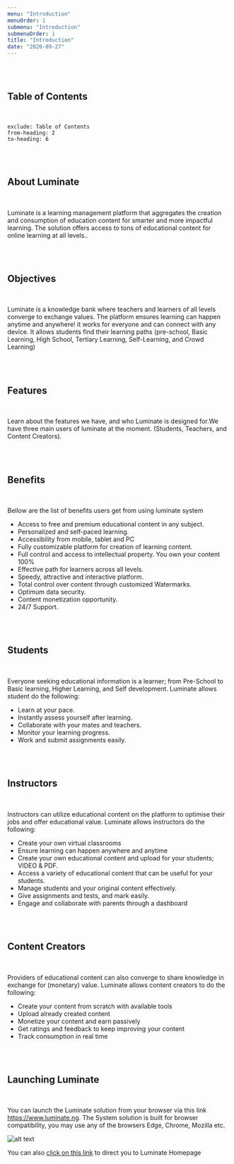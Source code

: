 ```yaml
---
menu: "Introduction"
menuOrder: 1
submenu: "Introduction"
submenuOrder: 1
title: "Introduction"
date: "2020-09-27"
---
```


<br />
<br />

## Table of Contents

<br />

```toc
exclude: Table of Contents
from-heading: 2
to-heading: 6
```

<br />
<br />

## About Luminate

<br />

  Luminate is a learning management platform that aggregates the creation
  and consumption of education content for smarter and more impactful
  learning. The solution offers access to tons of educational content for
  online learning at all levels..

<br />
<br />

## Objectives

<br />

Luminate is a knowledge bank where teachers and learners of all levels
converge to exchange values.
The platform ensures learning can happen anytime and anywhere! it works
for everyone and can connect with any device. It allows students find
their learning paths (pre-school, Basic Learning, High School, Tertiary
Learning, Self-Learning, and Crowd Learning)

<br />
<br />

## Features

<br />

Learn about the features we have, and who Luminate is designed for.We have
      three main users of luminate at the moment. (Students, Teachers, and
      Content Creators).

<br />
<br />

## Benefits

<br />

Bellow are the list of benefits users get from using luminate system

* Access to free and premium educational content in any subject.
* Personalized and self-paced learning.
* Accessibility from mobile, tablet and PC
* Fully customizable platform for creation of learning content.
* Full control and access to intellectual property. You own your content 100%
* Effective path for learners across all levels.
* Speedy, attractive and interactive platform.
* Total control over content through customized Watermarks.
* Optimum data security.
* Content monetization opportunity.
* 24/7 Support.

<br />
<br />

## Students

<br />

Everyone seeking educational information is a learner; from Pre-School to
 Basic learning, Higher Learning, and Self development. Luminate allows student do the following:

* Learn at your pace.
* Instantly assess yourself after learning.
* Collaborate with your mates and teachers.
* Monitor your learning progress.
* Work and submit assignments easily.

<br />
<br />


## Instructors

<br />

Instructors can utilize educational content on the platform to optimise their jobs and offer educational value. Luminate allows instructors do the following:

* Create your own virtual classrooms  
* Ensure learning can happen anywhere and anytime
* Create your own educational content  and upload for your students; VIDEO & PDF.
* Access a variety of educational content that can be useful for your students.
* Manage students and your original content effectively.
* Give assignments and tests, and mark easily.
* Engage and collaborate with parents through a dashboard

<br />
<br />


## Content Creators

<br />

Providers of educational content can also converge to share knowledge in
exchange for (monetary) value. Luminate allows content creators to do the following:

* Create your content from scratch with available tools
* Upload already created content
* Monetize your content and earn passively
* Get ratings and feedback to keep improving your content
* Track consumption in real time


<br />
<br />

## Launching Luminate

<br />

You can launch the Luminate solution from your browser via this link
<https://www.luminate.ng>. The System solution is built for browser
compatibility, you may use any of the browsers Edge, Chrome, Mozilla etc.

![alt text](/images/landing_page.jpg "Title")

You can also [click on this link](https://www.luminate.ng) to direct you to Luminate Homepage
